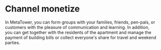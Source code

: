 # Channel monetize

In MetaTower, you can form groups with your families, friends, pen-pals, or customers with the pleasure of communication and learning. In addition, you can get together with the residents of the apartment and manage the payment of building bills or collect everyone's share for travel and weekend parties.

